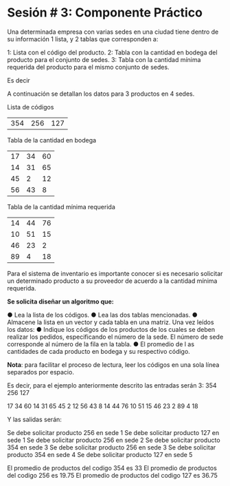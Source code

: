 # Sesión # 3: Componente Práctico

Una determinada empresa con varias sedes en una ciudad tiene dentro de su información 1 lista, y 2 tablas que  corresponden a:

1: Lista con el código del producto.
2: Tabla con la cantidad en bodega del producto para el conjunto de sedes.
3: Tabla con la cantidad mínima requerida del producto para el mismo conjunto de sedes.

Es decir

A continuación se detallan los datos para 3 productos en 4 sedes.

Lista de códigos

|   |   |   |
| ------------ | ------------ | ------------ |
| 354  | 256  | 127  |


Tabla de la cantidad en bodega

|   |   |   |
| ------------ | ------------ | ------------ |
|  17 | 34  | 60  |
|  14 |31   |  65 |
| 45  | 2  | 12  |
|56|43|8|


Tabla de la cantidad mínima requerida

|   |   |   |
| ------------ | ------------ | ------------ |
|  14 | 44  | 76  |
|  10 |51   |  15 |
| 46  | 23| 2  |
|89|4|18|

Para el sistema de inventario es importante conocer si es necesario solicitar un determinado producto a su proveedor de acuerdo a la cantidad mínima requerida. 

**Se solicita diseñar un algoritmo que:**

●	Lea la lista de los códigos.
●	Lea las dos tablas mencionadas.
●	Almacene la lista en un vector y cada tabla en una matriz.
Una vez leídos los datos:
●	Indique los códigos de los productos de los cuales se deben realizar los pedidos, especificando el número de la sede. El número de sede corresponde al número de la fila en la tabla.
●	El promedio de l	as cantidades de cada producto en bodega y su respectivo código.

**Nota**: para facilitar el proceso de lectura, leer los códigos en una sola línea separados por espacio.

Es decir, para el ejemplo anteriormente descrito las entradas serán 3:
354 256 127

17 34 60
14 31 65
45 2 12
56 43 8
14 44 76
10 51 15
46 23 2
89 4 18

Y las salidas serán:

Se debe solicitar producto 256 en sede 1
Se debe solicitar producto 127 en sede 1
Se debe solicitar producto 256 en sede 2
Se debe solicitar producto 354 en sede 3
Se debe solicitar producto 256 en sede 3
Se debe solicitar producto 354 en sede 4
Se debe solicitar producto 127 en sede 5

El promedio de productos del codigo 354 es 33
El promedio de productos del codigo 256 es 19.75
El promedio de productos del codigo 127 es 36.75
